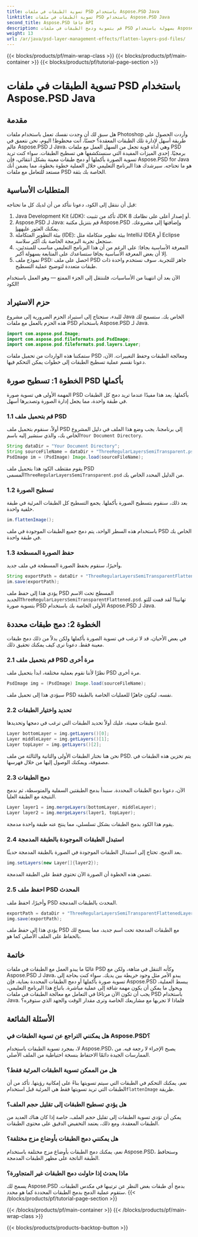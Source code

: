```yaml
---
title: تسوية الطبقات في ملفات PSD باستخدام Aspose.PSD Java
linktitle: تسوية الطبقات في ملفات PSD باستخدام Aspose.PSD Java
second_title: Aspose.PSD جافا API
description: قم بتسوية ودمج الطبقات في ملفات PSD بسهولة باستخدام Aspose.PSD لـ Java. اتبع هذا الدليل التفصيلي خطوة بخطوة لتبسيط إدارة ملفات PSD الخاصة بك.
weight: 13
url: /ar/java/psd-layer-management-effects/flatten-layers-psd-files/
---
```


{{< blocks/products/pf/main-wrap-class >}}
{{< blocks/products/pf/main-container >}}
{{< blocks/products/pf/tutorial-page-section >}}

# تسوية الطبقات في ملفات PSD باستخدام Aspose.PSD Java

## مقدمة

هل سبق لك أن وجدت نفسك تعمل باستخدام ملفات Photoshop وأردت الحصول على طريقة أسهل لإدارة تلك الطبقات المعقدة؟ حسنًا، أنت محظوظ! اليوم، نحن نتعمق في عالم Aspose.PSD لـ Java، وهي أداة قوية تجعل من السهل العمل مع ملفات PSD برمجيًا. إحدى الميزات المفيدة التي سنستكشفها هي تسطيح الطبقات. سواء كنت تريد تسوية الصورة بأكملها أو دمج طبقات معينة بشكل انتقائي، فإن Aspose.PSD for Java هو ما تحتاجه. سيرشدك هذا البرنامج التعليمي خلال العملية خطوة بخطوة، مما يضمن أنك مستعد للتعامل مع ملفات PSD الخاصة بك بثقة.

## المتطلبات الأساسية

قبل أن ننتقل إلى الكود، دعونا نتأكد من أن لديك كل ما تحتاجه:

1. Java Development Kit (JDK): تأكد من تثبيت JDK 8 أو إصدار أعلى على نظامك.
2.  Aspose.PSD لـ Java: قم بتنزيل مكتبة Aspose.PSD وإضافتها إلى مشروعك. يمكنك العثور عليه[هنا](https://releases.aspose.com/psd/java/).
3. بيئة التطوير المتكاملة (IDE): بيئة تطوير متكاملة مثل IntelliJ IDEA أو Eclipse ستجعل تجربة البرمجة الخاصة بك أكثر سلاسة.
4. المعرفة الأساسية بجافا: على الرغم من أن هذا البرنامج التعليمي مناسب للمبتدئين، إلا أن بعض المعرفة الأساسية بجافا ستساعدك على المتابعة بسهولة أكبر.
5. نموذج ملف PSD: احصل على ملف PSD جاهز للتجربة. سوف نستخدم واحدة ذات طبقات متعددة لتوضيح عملية التسطيح.

الآن بعد أن انتهينا من الأساسيات، فلننتقل إلى الجزء الممتع — وهو العمل باستخدام الكود!

## حزم الاستيراد

للبدء، ستحتاج إلى استيراد الحزم الضرورية إلى مشروع Java الخاص بك. ستسمح لك هذه الحزم بالعمل مع ملفات PSD باستخدام Aspose.PSD لـ Java.

```java
import com.aspose.psd.Image;
import com.aspose.psd.fileformats.psd.PsdImage;
import com.aspose.psd.fileformats.psd.layers.Layer;
```

ستمكننا هذه الواردات من تحميل ملفات PSD ومعالجة الطبقات وحفظ التغييرات. الآن، دعونا نقسم عملية تسطيح الطبقات إلى خطوات يمكن التحكم فيها.

## الخطوة 1: تسطيح صورة PSD بأكملها

المهمة الأولى هي تسوية صورة PSD بأكملها. يعد هذا مفيدًا عندما تريد دمج كل الطبقات في طبقة واحدة، مما يجعل إدارة الصورة وتصديرها أسهل.

### 1.1 قم بتحميل ملف PSD

 أولاً، سنقوم بتحميل ملف PSD إلى برنامجنا. يجب وضع هذا الملف في دليل المشروع الخاص بك، والذي سنشير إليه باسم`Your Document Directory`.

```java
String dataDir = "Your Document Directory";
String sourceFileName = dataDir + "ThreeRegularLayersSemiTransparent.psd";
PsdImage im = (PsdImage) Image.load(sourceFileName);
```

يقوم مقتطف الكود هذا بتحميل ملف PSD المسمى`ThreeRegularLayersSemiTransparent.psd` من الدليل المحدد الخاص بك.

### 1.2 تسطيح الصورة

بعد ذلك، سنقوم بتسطيح الصورة بأكملها. يجمع التسطيح كل الطبقات المرئية في طبقة خلفية واحدة.

```java
im.flattenImage();
```

باستخدام هذه السطر الواحد، يتم دمج جميع الطبقات الموجودة في ملف PSD الخاص بك في طبقة واحدة.

### 1.3 حفظ الصورة المسطحة

وأخيرًا، سنقوم بحفظ الصورة المسطحة في ملف جديد.

```java
String exportPath = dataDir + "ThreeRegularLayersSemiTransparentFlattened.psd";
im.save(exportPath);
```

 يؤدي هذا إلى حفظ ملف PSD المسطح تحت الاسم الجديد`ThreeRegularLayersSemiTransparentFlattened.psd`. تهانينا! لقد قمت للتو بتسوية صورة PSD الأولى الخاصة بك باستخدام Aspose.PSD لـ Java.

## الخطوة 2: دمج طبقات محددة

في بعض الأحيان، قد لا ترغب في تسوية الصورة بأكملها ولكن بدلاً من ذلك دمج طبقات معينة فقط. دعونا نرى كيف يمكنك تحقيق ذلك.

### 2.1 قم بتحميل ملف PSD مرة أخرى

نظرًا لأننا نقوم بعملية مختلفة، ابدأ بتحميل ملف PSD مرة أخرى.

```java
PsdImage img = (PsdImage) Image.load(sourceFileName);
```

سيؤدي هذا إلى تحميل ملف PSD نفسه، ليكون جاهزًا للعمليات الخاصة بالطبقة.

### 2.2 تحديد واختيار الطبقات

لدمج طبقات معينة، عليك أولاً تحديد الطبقات التي ترغب في دمجها وتحديدها.

```java
Layer bottomLayer = img.getLayers()[0];
Layer middleLayer = img.getLayers()[1];
Layer topLayer = img.getLayers()[2];
```

نحن هنا نختار الطبقات الأولى والثانية والثالثة من ملف PSD. يتم تخزين هذه الطبقات في مصفوفة، ويمكنك الوصول إليها من خلال فهرسها.

### 2.3 دمج الطبقات

الآن، دعونا دمج الطبقات المحددة. سنبدأ بدمج الطبقتين السفلية والمتوسطة، ثم ندمج النتيجة مع الطبقة العليا.

```java
Layer layer1 = img.mergeLayers(bottomLayer, middleLayer);
Layer layer2 = img.mergeLayers(layer1, topLayer);
```

يقوم هذا الكود بدمج الطبقات بشكل تسلسلي، مما ينتج عنه طبقة واحدة مدمجة.

### 2.4 استبدل الطبقات الموجودة بالطبقة المدمجة

بعد الدمج، تحتاج إلى استبدال الطبقات الموجودة في الصورة بالطبقة المدمجة حديثًا.

```java
img.setLayers(new Layer[]{layer2});
```

تضمن هذه الخطوة أن الصورة الآن تحتوي فقط على الطبقة المدمجة.

### 2.5 احفظ ملف PSD المحدث

وأخيرًا، احفظ ملف PSD المحدث بالطبقات المدمجة.

```java
exportPath = dataDir + "ThreeRegularLayersSemiTransparentFlattenedLayerByLayer.psd";
img.save(exportPath);
```

يؤدي هذا إلى حفظ ملف PSD مع الطبقات المدمجة تحت اسم جديد، مما يسمح لك بالحفاظ على الملف الأصلي كما هو.

## خاتمة

غالبًا ما يبدو العمل مع الطبقات في ملفات PSD وكأنه التنقل في متاهة، ولكن مع Aspose.PSD لـ Java، يبدو الأمر مثل وجود خريطة بين يديك. سواء كنت بحاجة إلى تسوية صورة بأكملها أو دمج الطبقات المحددة بعناية، فإن Aspose.PSD يبسط العملية، ويحول ما يمكن أن يكون مهمة شاقة إلى عملية مباشرة. باتباع هذا البرنامج التعليمي، يجب أن تكون الآن مرتاحًا في التعامل مع معالجة الطبقات في ملفات PSD باستخدام Java. فلماذا لا تجربها مع مشاريعك الخاصة وترى مقدار الوقت والجهد الذي ستوفره؟

## الأسئلة الشائعة

### هل يمكنني التراجع عن تسوية الطبقات في Aspose.PSD؟  
لا، بمجرد تسوية الطبقات باستخدام Aspose.PSD، يصبح الإجراء لا رجعة فيه. من الممارسات الجيدة دائمًا الاحتفاظ بنسخة احتياطية من الملف الأصلي.

### هل من الممكن تسوية الطبقات المرئية فقط؟  
 نعم، يمكنك التحكم في الطبقات التي سيتم تسويتها بناءً على إمكانية رؤيتها. تأكد من أن الطبقات التي تريد تسويتها فقط هي المرئية قبل استخدام`flattenImage` طريقة.

### هل يؤدي تسطيح الطبقات إلى تقليل حجم الملف؟  
يمكن أن تؤدي تسوية الطبقات إلى تقليل حجم الملف، خاصة إذا كان هناك العديد من الطبقات المعقدة. ومع ذلك، يعتمد التخفيض الدقيق على محتوى الطبقات.

### هل يمكنني دمج الطبقات بأوضاع مزج مختلفة؟  
نعم، يمكنك دمج الطبقات بأوضاع مزج مختلفة باستخدام Aspose.PSD، وستحافظ الطبقة الناتجة على مظهر الطبقات المدمجة.

### ماذا يحدث إذا حاولت دمج الطبقات غير المتجاورة؟  
يسمح لك Aspose.PSD بدمج أي طبقات بغض النظر عن ترتيبها في مكدس الطبقات. ستقوم عملية الدمج بدمج الطبقات المحددة كما هو محدد.
{{< /blocks/products/pf/tutorial-page-section >}}

{{< /blocks/products/pf/main-container >}}
{{< /blocks/products/pf/main-wrap-class >}}

{{< blocks/products/products-backtop-button >}}
